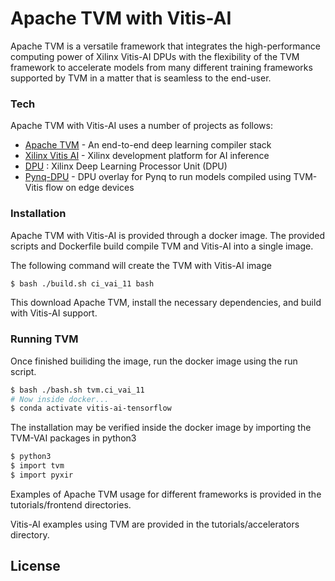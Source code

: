 # Apache TVM with Vitis-AI

Apache TVM is a versatile framework that integrates the high-performance computing power of Xilinx Vitis-AI DPUs with the flexibility of the TVM framework to accelerate models from many different training frameworks supported by TVM in a matter that is seamless to the end-user. 

### Tech

Apache TVM with Vitis-AI uses a number of projects as follows: 
* [Apache TVM] - An end-to-end deep learning compiler stack
* [Xilinx Vitis AI] - Xilinx development platform for AI inference
* [DPU] :  Xilinx Deep Learning Processor Unit (DPU)
* [Pynq-DPU] - DPU overlay for Pynq to run models compiled using TVM-Vitis flow on edge devices


### Installation
Apache TVM with Vitis-AI is provided through a docker image. The provided scripts and Dockerfile build compile TVM and Vitis-AI into a single image. 

The following command will create the TVM with Vitis-AI image

```sh
$ bash ./build.sh ci_vai_11 bash
```
This download Apache TVM, install the necessary dependencies, and build with Vitis-AI support.

### Running TVM

Once finished builiding the image, run the docker image using the run script.
```sh
$ bash ./bash.sh tvm.ci_vai_11
# Now inside docker...
$ conda activate vitis-ai-tensorflow
```

The installation may be verified inside the docker image by importing the TVM-VAI packages in python3
```sh
$ python3
$ import tvm
$ import pyxir
```

Examples of Apache TVM usage for different frameworks is provided in the tutorials/frontend directories.

Vitis-AI examples using TVM are provided in the tutorials/accelerators directory.


License
----


[//]: # (These are reference links used in the body of this note and get stripped out when the markdown processor does its job. There is no need to format nicely because it shouldn't be seen. Thanks SO - http://stackoverflow.com/questions/4823468/store-comments-in-markdown-syntax)

   [Apache TVM]: https://tvm.apache.org/
   [Xilinx Vitis AI]: https://www.xilinx.com/products/design-tools/vitis/vitis-ai.html
   [DPU]: https://www.xilinx.com/products/intellectual-property/dpu.html
   [Pynq-DPU]: https://github.com/Xilinx/DPU-PYNQ 
   [ZCU104]: https://www.xilinx.com/products/boards-and-kits/zcu104.html
  
  
